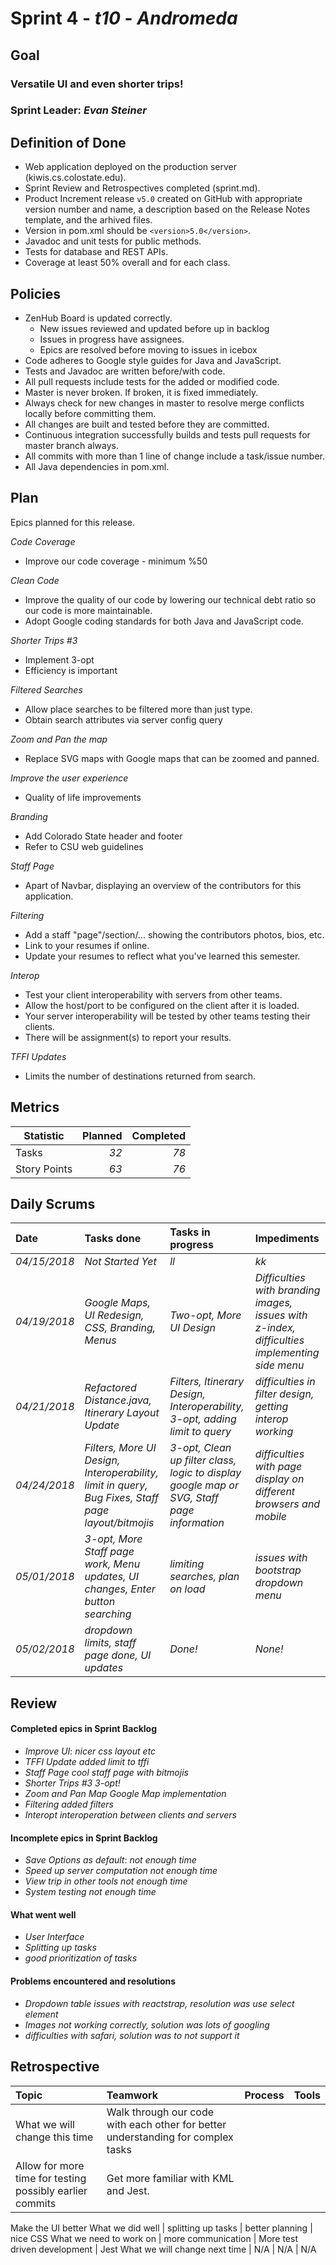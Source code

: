 # Sprint 4 - *t10* - *Andromeda*

## Goal

### Versatile UI and even shorter trips!
### Sprint Leader: *Evan Steiner*

## Definition of Done

* Web application deployed on the production server (kiwis.cs.colostate.edu).
* Sprint Review and Retrospectives completed (sprint.md).
* Product Increment release `v5.0` created on GitHub with appropriate version number and name, a description based on the Release Notes template, and the arhived files.
* Version in pom.xml should be `<version>5.0</version>`.
* Javadoc and unit tests for public methods.
* Tests for database and REST APIs.
* Coverage at least 50% overall and for each class.

## Policies

* ZenHub Board is updated correctly.
    - New issues reviewed and updated before up in backlog
    - Issues in progress have assignees.
    - Epics are resolved before moving to issues in icebox
* Code adheres to Google style guides for Java and JavaScript.
* Tests and Javadoc are written before/with code.  
* All pull requests include tests for the added or modified code.
* Master is never broken.  If broken, it is fixed immediately.
* Always check for new changes in master to resolve merge conflicts locally before committing them.
* All changes are built and tested before they are committed.
* Continuous integration successfully builds and tests pull requests for master branch always.
* All commits with more than 1 line of change include a task/issue number.
* All Java dependencies in pom.xml.

## Plan

Epics planned for this release.

 *Code Coverage*
   - Improve our code coverage - minimum %50

 *Clean Code*
   - Improve the quality of our code by lowering our technical debt ratio so our code is more maintainable.
   - Adopt Google coding standards for both Java and JavaScript code.

 *Shorter Trips #3*
   - Implement 3-opt
   - Efficiency is important

 *Filtered Searches*
   - Allow place searches to be filtered more than just type.
   - Obtain search attributes via server config query

 *Zoom and Pan the map*
   - Replace SVG maps with Google maps that can be zoomed and panned.

 *Improve the user experience*
   - Quality of life improvements

 *Branding*
   - Add Colorado State header and footer
   - Refer to CSU web guidelines

 *Staff Page*
   - Apart of Navbar, displaying an overview of the contributors for this application.

 *Filtering*
   - Add a staff "page"/section/... showing the contributors photos, bios, etc.
   - Link to your resumes if online.
   - Update your resumes to reflect what you've learned this semester.  

 *Interop*
   - Test your client interoperability with servers from other teams.
   - Allow the host/port to be configured on the client after it is loaded.
   - Your server interoperability will be tested by other teams testing their clients.
   - There will be assignment(s) to report your results.   

  *TFFI Updates*
   - Limits the number of destinations returned from search.   

## Metrics

Statistic | Planned | Completed
--- | ---: | ---:
Tasks | *32* | *78*
Story Points | *63*| *76*

## Daily Scrums

Date | Tasks done  | Tasks in progress | Impediments
:--- | :--- | :--- | :---
*04/15/2018* | *Not Started Yet* | *ll* | *kk*
*04/19/2018* | *Google Maps, UI Redesign, CSS, Branding, Menus* | *Two-opt, More UI Design* | *Difficulties with branding images, issues with z-index, difficulties implementing side menu*
*04/21/2018* | *Refactored Distance.java, Itinerary Layout Update* | *Filters, Itinerary Design, Interoperability, 3-opt, adding limit to query* | *difficulties in filter design, getting interop working*
*04/24/2018* | *Filters, More UI Design, Interoperability, limit in query, Bug Fixes, Staff page layout/bitmojis* | *3-opt, Clean up filter class, logic to display google map or SVG, Staff page information* | *difficulties with page display on different browsers and mobile*
*05/01/2018* | *3-opt, More Staff page work, Menu updates, UI changes, Enter button searching* | *limiting searches, plan on load* | *issues with bootstrap dropdown menu*
*05/02/2018* | *dropdown limits, staff page done, UI updates* | *Done!* | *None!*

## Review

#### Completed epics in Sprint Backlog
* *Improve UI*:  *nicer css layout etc*
* *TFFI Update* *added limit to tffi*
* *Staff Page* *cool staff page with bitmojis* 
* *Shorter Trips #3* *3-opt!*
* *Zoom and Pan Map* *Google Map implementation*
* *Filtering* *added filters*
* *Interopt* *interoperation between clients and servers*

#### Incomplete epics in Sprint Backlog
* *Save Options as default*: *not enough time*
* *Speed up server computation* *not enough time*
* *View trip in other tools* *not enough time*
* *System testing* *not enough time*

#### What went well
* *User Interface*
* *Splitting up tasks*
* *good prioritization of tasks*

#### Problems encountered and resolutions
* *Dropdown table issues with reactstrap, resolution was use select element*
* *Images not working correctly, solution was lots of googling*
* *difficulties with safari, solution was to not support it*

## Retrospective

Topic | Teamwork | Process | Tools
:--- | :--- | :--- | :---
What we will change this time | Walk through our code with each other for better understanding for complex tasks
| Allow for more time for testing possibly earlier commits | Get more familiar with KML and Jest. 
Make the UI better
What we did well | splitting up tasks | better planning | nice CSS
What we need to work on | more communication | More test driven development | Jest
What we will change next time | N/A | N/A | N/A

